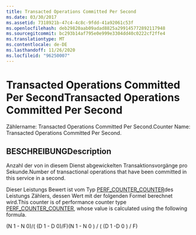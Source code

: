 ```yaml
---
title: Transacted Operations Committed Per Second
ms.date: 03/30/2017
ms.assetid: 7318921b-47c4-4c8c-9fdd-41a92061c53f
ms.openlocfilehash: deb29820aab09adad8825a299145772892117948
ms.sourcegitcommit: bc293b14af795e0e999e3304dd40c0222cf2ffe4
ms.translationtype: MT
ms.contentlocale: de-DE
ms.lasthandoff: 11/26/2020
ms.locfileid: "96250007"
---
```

# <a name="transacted-operations-committed-per-second"></a><span data-ttu-id="41da9-102">Transacted Operations Committed Per Second</span><span class="sxs-lookup"><span data-stu-id="41da9-102">Transacted Operations Committed Per Second</span></span>

<span data-ttu-id="41da9-103">Zählername: Transacted Operations Committed Per Second.</span><span class="sxs-lookup"><span data-stu-id="41da9-103">Counter Name: Transacted Operations Committed Per Second.</span></span>  
  
## <a name="description"></a><span data-ttu-id="41da9-104">BESCHREIBUNG</span><span class="sxs-lookup"><span data-stu-id="41da9-104">Description</span></span>  

 <span data-ttu-id="41da9-105">Anzahl der von in diesem Dienst abgewickelten Transaktionsvorgänge pro Sekunde.</span><span class="sxs-lookup"><span data-stu-id="41da9-105">Number of transactional operations that have been committed in this service in a second.</span></span>  
  
 <span data-ttu-id="41da9-106">Dieser Leistungs Bewert ist vom Typ [PERF_COUNTER_COUNTER](/previous-versions/windows/it-pro/windows-server-2003/cc740048(v=ws.10))des Leistungs Zählers, dessen Wert mit der folgenden Formel berechnet wird.</span><span class="sxs-lookup"><span data-stu-id="41da9-106">This counter is of performance counter type [PERF_COUNTER_COUNTER](/previous-versions/windows/it-pro/windows-server-2003/cc740048(v=ws.10)), whose value is calculated using the following formula.</span></span>  
  
 <span data-ttu-id="41da9-107">(N 1 - N 0)/( (D 1 - D 0)/F)</span><span class="sxs-lookup"><span data-stu-id="41da9-107">(N 1 - N 0 ) / ( (D 1 -D 0 ) / F)</span></span>
